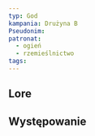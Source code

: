 ```yaml
---
typ: God
kampania: Drużyna B
Pseudonim: 
patronat:
  - ogień
  - rzemieślnictwo
tags: 
---
```


## Lore

## Występowanie





